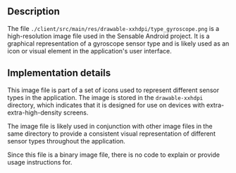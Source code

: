 ## Description

The file `./client/src/main/res/drawable-xxhdpi/type_gyroscope.png` is a high-resolution image file used in the Sensable Android project. It is a graphical representation of a gyroscope sensor type and is likely used as an icon or visual element in the application's user interface.


## Implementation details

This image file is part of a set of icons used to represent different sensor types in the application. The image is stored in the `drawable-xxhdpi` directory, which indicates that it is designed for use on devices with extra-extra-high-density screens.

The image file is likely used in conjunction with other image files in the same directory to provide a consistent visual representation of different sensor types throughout the application.

Since this file is a binary image file, there is no code to explain or provide usage instructions for.

